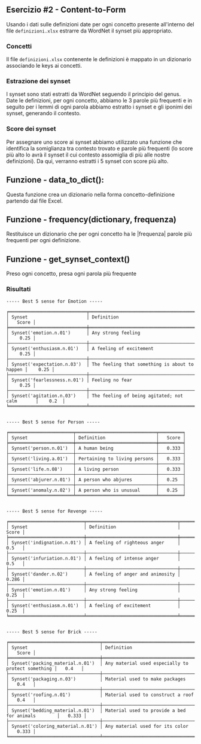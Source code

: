 ## Esercizio #2 - Content-to-Form
Usando i dati sulle definizioni date per ogni concetto presente all'interno del file `definizioni.xlsx` estrarre da WordNet il synset più appropriato.

### Concetti
Il file `definizioni.xlsx` contenente le definizioni è mappato in un dizionario associando le keys ai concetti.  

### Estrazione dei synset
I synset sono stati estratti da WordNet seguendo il principio del genus.  
Date le definizioni, per ogni concetto, abbiamo le 3 parole più frequenti e in seguito per i lemmi di ogni parola abbiamo estratto i synset e gli iponimi dei synset, generando il contesto.  

### Score dei synset
Per assegnare uno score ai synset abbiamo utilizzato una funzione che identifica la somiglianza tra contesto trovato e parole più frequenti (lo score più alto lo avrà il synset il cui contesto assomiglia di più alle nostre definizioni).
Da qui, verranno estratti i 5 synset con score più alto.

## Funzione - data_to_dict():
Questa funzione crea un dizionario nella forma concetto-definizione partendo dal file Excel.

## Funzione - frequency(dictionary, frequenza)
Restituisce un dizionario che per ogni concetto ha le |frequenza| parole più frequenti per ogni definizione.

## Funzione - get_synset_context()
Preso ogni concetto, presa ogni parola più frequente



### Risultati
```
----- Best 5 sense for Emotion -----

╒═════════════════════════════╤═══════════════════════════════════════════════╤═════════╕
│ Synset                      │ Definition                                    │   Score │
╞═════════════════════════════╪═══════════════════════════════════════════════╪═════════╡
│ Synset('emotion.n.01')      │ Any strong feeling                            │    0.25 │
├─────────────────────────────┼───────────────────────────────────────────────┼─────────┤
│ Synset('enthusiasm.n.01')   │ A feeling of excitement                       │    0.25 │
├─────────────────────────────┼───────────────────────────────────────────────┼─────────┤
│ Synset('expectation.n.03')  │ The feeling that something is about to happen │    0.25 │
├─────────────────────────────┼───────────────────────────────────────────────┼─────────┤
│ Synset('fearlessness.n.01') │ Feeling no fear                               │    0.25 │
├─────────────────────────────┼───────────────────────────────────────────────┼─────────┤
│ Synset('agitation.n.03')    │ The feeling of being agitated; not calm       │    0.2  │
╘═════════════════════════════╧═══════════════════════════════════════════════╧═════════╛


----- Best 5 sense for Person -----

╒════════════════════════╤══════════════════════════════╤═════════╕
│ Synset                 │ Definition                   │   Score │
╞════════════════════════╪══════════════════════════════╪═════════╡
│ Synset('person.n.01')  │ A human being                │   0.333 │
├────────────────────────┼──────────────────────────────┼─────────┤
│ Synset('living.a.01')  │ Pertaining to living persons │   0.333 │
├────────────────────────┼──────────────────────────────┼─────────┤
│ Synset('life.n.08')    │ A living person              │   0.333 │
├────────────────────────┼──────────────────────────────┼─────────┤
│ Synset('abjurer.n.01') │ A person who abjures         │   0.25  │
├────────────────────────┼──────────────────────────────┼─────────┤
│ Synset('anomaly.n.02') │ A person who is unusual      │   0.25  │
╘════════════════════════╧══════════════════════════════╧═════════╛


----- Best 5 sense for Revenge -----

╒════════════════════════════╤══════════════════════════════════╤═════════╕
│ Synset                     │ Definition                       │   Score │
╞════════════════════════════╪══════════════════════════════════╪═════════╡
│ Synset('indignation.n.01') │ A feeling of righteous anger     │   0.5   │
├────────────────────────────┼──────────────────────────────────┼─────────┤
│ Synset('infuriation.n.01') │ A feeling of intense anger       │   0.5   │
├────────────────────────────┼──────────────────────────────────┼─────────┤
│ Synset('dander.n.02')      │ A feeling of anger and animosity │   0.286 │
├────────────────────────────┼──────────────────────────────────┼─────────┤
│ Synset('emotion.n.01')     │ Any strong feeling               │   0.25  │
├────────────────────────────┼──────────────────────────────────┼─────────┤
│ Synset('enthusiasm.n.01')  │ A feeling of excitement          │   0.25  │
╘════════════════════════════╧══════════════════════════════════╧═════════╛


----- Best 5 sense for Brick -----

╒══════════════════════════════════╤═══════════════════════════════════════════════════╤═════════╕
│ Synset                           │ Definition                                        │   Score │
╞══════════════════════════════════╪═══════════════════════════════════════════════════╪═════════╡
│ Synset('packing_material.n.01')  │ Any material used especially to protect something │   0.4   │
├──────────────────────────────────┼───────────────────────────────────────────────────┼─────────┤
│ Synset('packaging.n.03')         │ Material used to make packages                    │   0.4   │
├──────────────────────────────────┼───────────────────────────────────────────────────┼─────────┤
│ Synset('roofing.n.01')           │ Material used to construct a roof                 │   0.4   │
├──────────────────────────────────┼───────────────────────────────────────────────────┼─────────┤
│ Synset('bedding_material.n.01')  │ Material used to provide a bed for animals        │   0.333 │
├──────────────────────────────────┼───────────────────────────────────────────────────┼─────────┤
│ Synset('coloring_material.n.01') │ Any material used for its color                   │   0.333 │
╘══════════════════════════════════╧═══════════════════════════════════════════════════╧═════════╛
